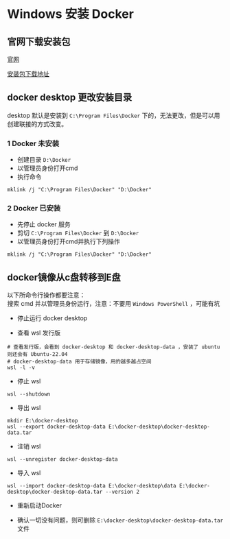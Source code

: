 # Windows 安装 Docker

## 官网下载安装包

[官网](https://www.docker.com/)

[安装包下载地址](https://docs.docker.com/desktop/windows/install/)

## docker desktop 更改安装目录

desktop 默认是安装到 `C:\Program Files\Docker` 下的，无法更改，但是可以用创建联接的方式改变。

### 1 Docker 未安装

- 创建目录 `D:\Docker`
- 以管理员身份打开cmd
- 执行命令
```
mklink /j "C:\Program Files\Docker" "D:\Docker"
```

### 2 Docker 已安装
- 先停止 docker 服务
- 剪切 `C:\Program Files\Docker` 到 `D:\Docker`
- 以管理员身份打开cmd并执行下列操作
```
mklink /j "C:\Program Files\Docker" "D:\Docker"
```

## docker镜像从c盘转移到E盘

以下所命令行操作都要注意：  
搜索 cmd 并以管理员身份运行，注意：不要用 `Windows PowerShell` ，可能有坑

- 停止运行 docker desktop

- 查看 wsl 发行版

```
# 查看发行版，会看到 docker-desktop 和 docker-desktop-data ，安装了 ubuntu 则还会有 Ubuntu-22.04
# docker-desktop-data 用于存储镜像，用的越多越占空间
wsl -l -v
```

- 停止 wsl

```
wsl --shutdown
```

- 导出 wsl

```
mkdir E:\docker-desktop
wsl --export docker-desktop-data E:\docker-desktop\docker-desktop-data.tar
```

- 注销 wsl

```
wsl --unregister docker-desktop-data
```

- 导入 wsl

```
wsl --import docker-desktop-data E:\docker-desktop\data E:\docker-desktop\docker-desktop-data.tar --version 2
```

- 重新启动Docker

- 确认一切没有问题，则可删除 `E:\docker-desktop\docker-desktop-data.tar` 文件




